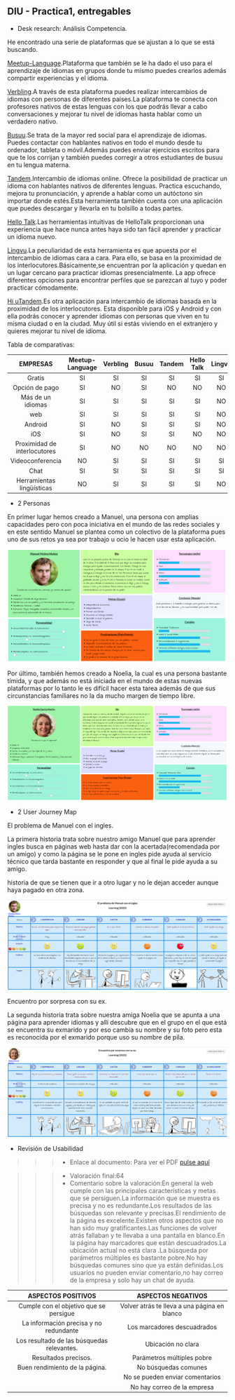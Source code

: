 ## DIU - Practica1, entregables




- Desk research: Análisis Competencia.

He encontrado una serie de plataformas que se ajustan a lo que se está buscando.

[Meetup-Language](https://www.meetup.com/es-ES/find/language/).Plataforma que también se le ha dado el uso para el aprendizaje de idiomas en grupos donde tu mismo puedes crearlos además compartir experiencias y el idioma.

[Verbling](https://es.verbling.com/).A través de esta plataforma puedes realizar intercambios de idiomas con personas de diferentes países.La plataforma te conecta con profesores nativos de estas lenguas con los que podrás llevar a cabo conversaciones y mejorar tu nivel de idiomas hasta hablar como un verdadero nativo.

[Busuu](https://www.busuu.com/es).Se trata de la mayor red social para el aprendizaje de idiomas. Puedes contactar con hablantes nativos en todo el mundo desde tu ordenador, tableta o móvil.Además puedes enviar ejercicios escritos para que te los corrijan y también puedes corregir a otros estudiantes de busuu en tu lengua materna.

[Tandem](https://www.tandem.net/es).Intercambio de idiomas online. Ofrece la posibilidad de practicar un idioma con hablantes nativos de diferentes lenguas. Practica escuchando, mejora tu pronunciación, y aprende a hablar como un autóctono sin importar donde estés.Esta herramienta también cuenta con una aplicación que puedes descargar y llevarla en tu bolsillo a todas partes.

[Hello Talk](https://www.hellotalk.com/#sp).Las herramientas intuitivas de HelloTalk proporcionan una experiencia que hace nunca antes haya sido tan fácil aprender y practicar un idioma nuevo.

[Lingvu](https://www.facebook.com/lingvu).La peculiaridad de esta herramienta es que apuesta por el intercambio de idiomas cara a cara. Para ello, se basa en la proximidad de los interlocutores.Básicamente,se encuentran por la aplicación y quedan en un lugar cercano para practicar idiomas presencialmente. La app ofrece diferentes opciones para encontrar perfiles que se parezcan al tuyo y poder practicar cómodamente.

[Hi uTandem](https://www.facebook.com/Hiutandemapp/).Es otra aplicación para intercambio de idiomas basada en la proximidad de los interlocutores. Esta disponible para iOS y Android y con ella podrás conocer y aprender idiomas con personas que viven en tu misma ciudad o en la ciudad. Muy útil si estás viviendo en el extranjero y quieres mejorar tu nivel de idioma.

Tabla de comparativas:

|EMPRESAS                        | Meetup-Language | Verbling | Busuu     | Tandem   | Hello Talk  | Lingvu   | Hi uTandem |
| :------:                       | :------:        | :------: |  :------: | :------: |  :------:   | :------: |  :------:  |
| Gratis                         | SI              |  SI      |     SI    | SI       | SI          | SI       |  SI        |
| Opción de pago                 | SI              |  NO      |     SI    | NO       | NO          | NO       |  NO        |
| Más de un idiomas              | SI              |  SI      |     SI    | SI       | SI          | NO       |  SI        |
| web                            | SI              |  SI      |     SI    | SI       | SI          | NO       |  NO        |
| Android                        | SI              |  NO      |     SI    | SI       | SI          | NO       |  SI        |
| iOS                            | SI              |  NO      |     SI    | SI       | NO          | NO       |  SI        |
| Proximidad de interlocutores   | SI              |  NO      |     NO    | NO       | NO          | NO       |  SI        |
| Videoconferencia               | NO              |  SI      |     SI    | SI       | SI          | SI       |  SI        |
| Chat                           | SI              |  SI      |     SI    | SI       | SI          | SI       |  SI        |
| Herramientas lingüísticas      | NO              |  SI      |     SI    | SI       | SI          | NO       |  SI        |

- 2 Personas

En primer lugar hemos creado a Manuel, una persona con amplias capacidades pero con poca iniciativa en el mundo de las redes sociales y en este sentido Manuel se plantea como un colectivo de la plataforma pues uno de sus retos ya sea por trabajo u ocio le hacen usar esta aplicación.

![foto1](MANU1.png)

Por último, también hemos creado a Noelia, la cual es una persona bastante tímida, y que además no está iniciada en el mundo de estas nuevas plataformas por lo tanto le es difícil hacer esta tarea además de que sus circunstancias familiares no la da mucho margen de tiempo libre.

![foto2](NOEL1.png)

- 2 User Journey Map

El problema de Manuel con el ingles.

La primera historia trata sobre nuestro amigo Manuel que para aprender ingles busca en páginas web hasta dar con la acertada(recomendada por un amigo) y como la página se le pone en ingles pide ayuda al servicio técnico que tarda bastante en responder y que al final le pide ayuda a su amigo.

historia de que se tienen que ir a otro lugar y no le dejan acceder aunque haya pagado en otra zona.

![foto3](HISTO1.png)

Encuentro por sorpresa con su ex.

La segunda historia trata sobre nuestra amiga Noelia que se apunta a una página para aprender idiomas y allí descubre que en el grupo en el que está se encuentra su exmarido y por eso cambia su nombre y su foto pero esta es reconocida por el exmarido porque uso su nombre de pila.

![foto4](HISTO2.png)


- Revisión de Usabilidad

>>> - Enlace al documento:
      Para ver el PDF [pulse aquí](https://github.com/salva12345678/DIU/blob/master/P1/Usability-review.pdf)

>>> - Valoración final:64
>>> - Comentario sobre la valoración:En general la web cumple con las principales características y metas que se persiguen.La información que se muestra es precisa y no es redundante.Los resultados de las búsquedas son relevante y precisas.El rendimiento de la página es excelente.Existen otros aspectos que no han sido muy gratificantes.Las funciones de volver atrás fallaban y te llevaba a una pantalla en blanco.En la página hay marcadores que están descuadrados.La ubicación actual no está clara .La búsqueda por parámetros múltiples es bastante pobre.No hay búsquedas comunes sino que ya están definidas.Los usuarios no pueden enviar comentario,no hay correo de la empresa y solo hay un chat de ayuda.


| ASPECTOS POSITIVOS                                    | ASPECTOS NEGATIVOS |
| :------:                                              | :------:           |
| Cumple con el objetivo que se persigue                |  Volver atrás te lleva a una página en blanco         |
| La información precisa y no redundante                |  Los marcadores descuadrados             |
| Los resultado de las búsquedas relevantes.            |  Ubicación no clara                |
| Resultados precisos.                                  |  Parámetros múltiples pobre                |
| Buen rendimiento de la página.                        |  No búsquedas comunes                |
|                                                       |  No se pueden enviar comentarios                |
|                                                       |  No hay correo de la empresa                |
